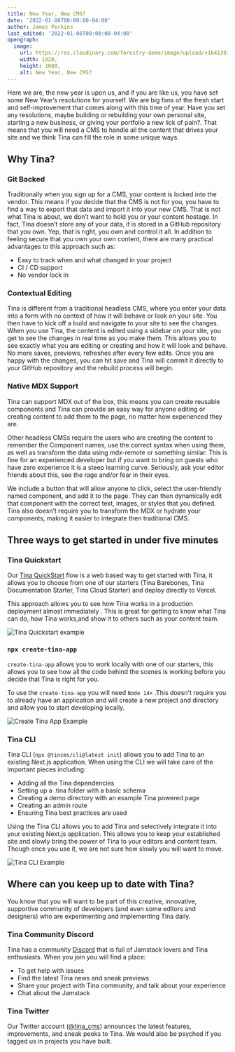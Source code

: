 ```yaml
---
title: New Year, New CMS?
date: '2022-01-06T00:00:00-04:00'
author: James Perkins
last_edited: '2022-01-06T00:00:00-04:00'
opengraph:
  image:
    url: https://res.cloudinary.com/forestry-demo/image/upload/v1641391956/blog-media/new_year_new_cms.png
    width: 1920,
    height: 1080,
    alt: New Year, New CMS?
---
```

Here we are, the new year is upon us, and if you are like us, you have set some New Year’s resolutions for yourself. We are big fans of the fresh start and self-improvement that comes along with this time of year. Have you set any resolutions, maybe building or rebuilding your own personal site, starting a new business, or giving your portfolio a new lick of pain?. That means that you will need a CMS to handle all the content that drives your site and we think Tina can fill the role in some unique ways.

## Why Tina?

### Git Backed

Traditionally when you sign up for a CMS, your content is locked into the vendor. This means if you decide that the CMS is not for you, you have to find a way to export that data and import it into your new CMS. That is not what Tina is about, we don’t want to hold you or your content hostage. In fact, Tina doesn’t store any of your data, it is stored in a GitHub repository that you own. Yep, that is right, you own and control it all. In addition to feeling secure that you own your own content, there are many practical advantages to this approach such as:

- Easy to track when and what changed in your project
- CI / CD support
- No vendor lock in

### Contextual Editing

Tina is different from a traditional headless CMS, where you enter your data into a form with no context of how it will behave or look on your site. You then have to kick off a build and navigate to your site to see the changes. 
When you use Tina, the content is edited using a sidebar on your site, you get to see the changes in real time as you make them. This allows you to see exactly what you are editing or creating and how it will look and behave. No more saves, previews, refreshes after every few edits. Once you are happy with the changes, you can hit save and Tina will commit it directly to your GitHub repository and the rebuild process will begin.

### Native MDX Support

Tina can support MDX out of the box, this means you can create reusable components and Tina can provide an easy way for anyone editing or creating content to add them to the page, no matter how experienced they are.

Other headless CMSs require the users who are creating the content to remember the Component names, use the correct syntax when using them, as well as transform the data using mdx-remote or something similar. This is fine for an experienced developer but if you want to bring on guests who have zero experience it is a steep learning curve. Seriously, ask your editor friends about this, see the rage and/or fear in their eyes.

We include a button that will allow anyone to click, select the user-friendly named component, and add it to the page. They can then dynamically edit that component with the correct text, images, or styles that you defined.
Tina also doesn’t require you to transform the MDX or hydrate your components, making it easier to integrate then traditional CMS.


## Three ways to get started in under five minutes

### Tina Quickstart

Our [Tina QuickStart](https://app.tina.com/quickstart) flow is a web based way to get started with Tina, it allows you to choose from one of our starters (Tina Barebones, Tina Documentation Starter, Tina Cloud Starter) and deploy directly to Vercel.

This approach allows you to see how Tina works in a production deployment almost immediately . This is great for getting to know what Tina can do, how Tina works,and show it to others such as your content team.

![Tina Quickstart example](https://res.cloudinary.com/forestry-demo/video/upload/v1641390729/blog-media/new-year-new-cms/tina-quickstart.gif)

### `npx create-tina-app`

`create-tina-app` allows you to work locally with one of our starters, this allows you to see how all the code behind the scenes is working before you decide that Tina is right for you.

To use the `create-tina-app` you will need `Node 14+` .This doesn't require you to already have an application and will create a new project and directory and allow you to start developing locally.

![Create Tina App Example](https://res.cloudinary.com/forestry-demo/video/upload/v1641390724/blog-media/new-year-new-cms/create-tina-app.gif)

### Tina CLI

Tina CLI (`npx @tincms/cli@latest init`) allows you to add Tina to an existing Next.js application. When using the CLI we will take care of the important pieces including:

- Adding all the Tina dependencies
- Setting up a .tina folder with a basic schema
- Creating a demo directory with an example Tina powered page
- Creating an admin route
- Ensuring Tina best practices are used

Using the Tina CLI allows you to add Tina and selectively integrate it into your existing Next.js application. This allows you to keep your established site and slowly bring the power of Tina to your editors and content team. Though once you use it, we are not sure how slowly you will want to move. 

![Tina CLI Example](https://res.cloudinary.com/forestry-demo/video/upload/v1641390724/blog-media/new-year-new-cms/tina-cli.gif)

## Where can you keep up to date with Tina?

You know that you will want to be part of this creative, innovative, supportive community of developers (and even some editors and designers) who are experimenting and implementing Tina daily. 

### Tina Community Discord
Tina has a community [Discord](https://discord.com/invite/zumN63Ybpf) that is full of Jamstack lovers and Tina enthusiasts. When you join you will find a place:

- To get help with issues
- Find the latest Tina news and sneak previews
- Share your project with Tina community, and talk about your experience
- Chat about the Jamstack

### Tina Twitter

Our Twitter account ([@tina_cms](https://twitter.com/tina_cms)) announces the latest features, improvements, and sneak peeks to Tina. We would also be psyched if you tagged us in projects you have built.